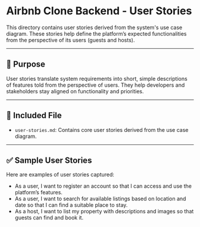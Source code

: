 # Airbnb Clone Backend - User Stories

This directory contains user stories derived from the system's use case diagram. These stories help define the platform’s expected functionalities from the perspective of its users (guests and hosts).

---

## 📘 Purpose

User stories translate system requirements into short, simple descriptions of features told from the perspective of users. They help developers and stakeholders stay aligned on functionality and priorities.

---

## 📄 Included File

- `user-stories.md`: Contains core user stories derived from the use case diagram.

--- 

## ✅ Sample User Stories

Here are examples of user stories captured:

- As a user, I want to register an account so that I can access and use the platform’s features.
- As a user, I want to search for available listings based on location and date so that I can find a suitable place to stay.
- As a host, I want to list my property with descriptions and images so that guests can find and book it. 
